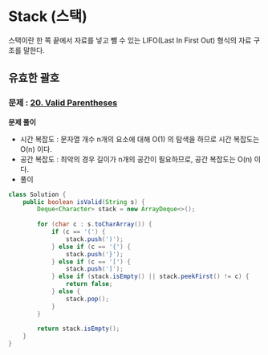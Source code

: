 # Stack (스택)

스택이란 한 쪽 끝에서 자료를 넣고 뺄 수 있는 LIFO(Last In First Out) 형식의 자료 구조를 말한다.

## 유효한 괄호
### 문제 : [20. Valid Parentheses](https://leetcode.com/problems/valid-parentheses/)
**문제 풀이**
- 시간 복잡도 : 문자열 개수 n개의 요소에 대해 O(1) 의 탐색을 하므로 시간 복잡도는 O(n) 이다.
- 공간 복잡도 : 최악의 경우 길이가 n개의 공간이 필요하므로, 공간 복잡도는 O(n) 이다.
- 풀이
```java
class Solution {
    public boolean isValid(String s) {
        Deque<Character> stack = new ArrayDeque<>();
        
        for (char c : s.toCharArray()) {
            if (c == '(') {
                stack.push(')');
            } else if (c == '{') {
                stack.push('}');
            } else if (c == '[') {
                stack.push(']');
            } else if (stack.isEmpty() || stack.peekFirst() != c) {
                return false;
            } else {
                stack.pop();
            }
        }
        
        return stack.isEmpty();
    }
}
```